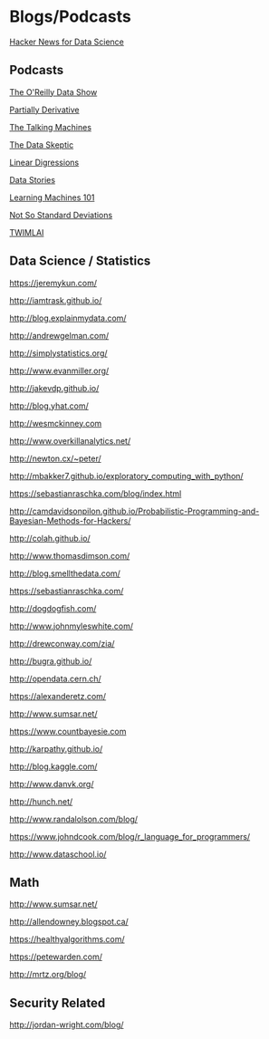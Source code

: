 Blogs/Podcasts
===============

[Hacker News for Data Science](http://www.datatau.com/news)

Podcasts
--------

[The O'Reilly Data Show](http://radar.oreilly.com/tag/oreilly-data-show-podcast)

[Partially Derivative](http://partiallyderivative.com/)

[The Talking Machines](http://www.thetalkingmachines.com/)

[The Data Skeptic](https://dataskeptic.com/)

[Linear Digressions](http://benjaffe.github.io/linear-digressions-site/)

[Data Stories](http://datastori.es/)

[Learning Machines 101](http://www.learningmachines101.com/)

[Not So Standard Deviations](http://simplystatistics.org/2015/09/17/not-so-standard-deviations-the-podcast/)

[TWIMLAI](https://twimlai.com/shows/)

Data Science / Statistics
-------------------------

https://jeremykun.com/

http://iamtrask.github.io/

http://blog.explainmydata.com/

http://andrewgelman.com/

http://simplystatistics.org/

http://www.evanmiller.org/

http://jakevdp.github.io/

http://blog.yhat.com/

http://wesmckinney.com

http://www.overkillanalytics.net/

http://newton.cx/~peter/

http://mbakker7.github.io/exploratory_computing_with_python/

https://sebastianraschka.com/blog/index.html

http://camdavidsonpilon.github.io/Probabilistic-Programming-and-Bayesian-Methods-for-Hackers/

http://colah.github.io/

http://www.thomasdimson.com/

http://blog.smellthedata.com/

https://sebastianraschka.com/

http://dogdogfish.com/

http://www.johnmyleswhite.com/

http://drewconway.com/zia/

http://bugra.github.io/

http://opendata.cern.ch/

https://alexanderetz.com/

http://www.sumsar.net/

https://www.countbayesie.com

http://karpathy.github.io/

http://blog.kaggle.com/

http://www.danvk.org/

http://hunch.net/

http://www.randalolson.com/blog/

https://www.johndcook.com/blog/r_language_for_programmers/

http://www.dataschool.io/

Math
----

http://www.sumsar.net/

http://allendowney.blogspot.ca/

https://healthyalgorithms.com/

https://petewarden.com/

http://mrtz.org/blog/


Security Related
----------------

http://jordan-wright.com/blog/
